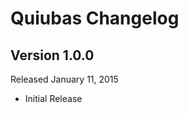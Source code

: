 Quiubas Changelog
====================

Version 1.0.0
-------------
Released January 11, 2015

- Initial Release
